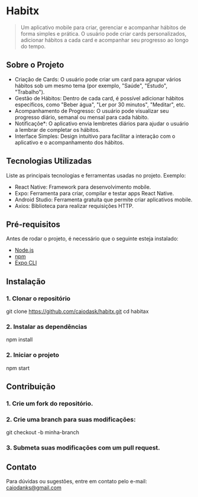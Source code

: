 # Habitx
> Um aplicativo mobile para criar, gerenciar e acompanhar hábitos de forma simples e prática. O usuário pode criar cards personalizados, adicionar hábitos a cada card e acompanhar seu progresso ao longo do tempo.
 
## Sobre o Projeto
- Criação de Cards: O usuário pode criar um card para agrupar vários hábitos sob um mesmo tema (por exemplo, "Saúde", "Estudo", "Trabalho").
- Gestão de Hábitos: Dentro de cada card, é possível adicionar hábitos específicos, como "Beber água", "Ler por 30 minutos", "Meditar", etc.
- Acompanhamento de Progresso: O usuário pode visualizar seu progresso diário, semanal ou mensal para cada hábito.
- Notificaçõe*: O aplicativo envia lembretes diários para ajudar o usuário a lembrar de completar os hábitos.
- Interface Simples: Design intuitivo para facilitar a interação com o aplicativo e o acompanhamento dos hábitos.
 
## Tecnologias Utilizadas
Liste as principais tecnologias e ferramentas usadas no projeto. Exemplo:
 
- React Native: Framework para desenvolvimento mobile.
- Expo: Ferramenta para criar, compilar e testar apps React Native.
- Android Studio: Ferramenta gratuita que permite criar aplicativos mobile.
- Axios: Biblioteca para realizar requisições HTTP.
 
## Pré-requisitos
Antes de rodar o projeto, é necessário que o seguinte esteja instalado:
 
- [Node.js](https://nodejs.org/)
- [npm](https://www.npmjs.com/)
- [Expo CLI](https://docs.expo.dev/get-started/installation/)
 
## Instalação
### 1. Clonar o repositório
 
git clone https://github.com/caiodask/habitx.git
cd habitax
 
### 2. Instalar as dependências
 
npm install
 
### 2. Iniciar o projeto
 
npm start
 
## Contribuição
 
### 1. Crie um fork do repositório.
### 2. Crie uma branch para suas modificações:
 
git checkout -b minha-branch
 
### 3. Submeta suas modificações com um pull request.
 
## Contato
Para dúvidas ou sugestões, entre em contato pelo e-mail: caiodanks@gmail.com
